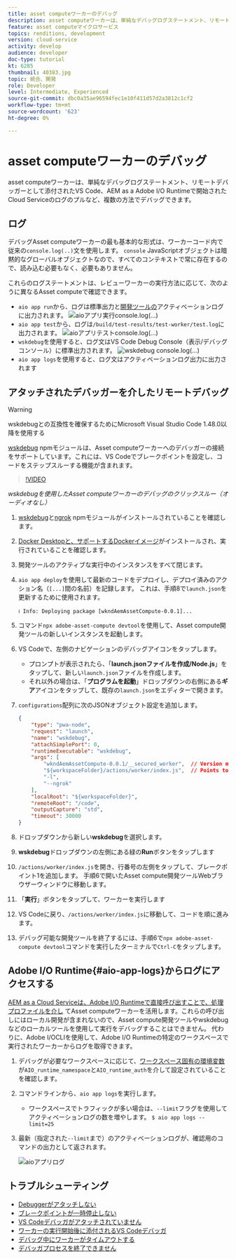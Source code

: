 ```yaml
---
title: asset computeワーカーのデバッグ
description: asset computeワーカーは、単純なデバッグログステートメント、リモートデバッガーとして添付されたVS Code、AEM as a Adobe I/O Runtimeで開始されたCloud Serviceのログのプルなど、複数の方法でデバッグできます。
feature: asset computeマイクロサービス
topics: renditions, development
version: cloud-service
activity: develop
audience: developer
doc-type: tutorial
kt: 6285
thumbnail: 40383.jpg
topic: 統合、開発
role: Developer
level: Intermediate, Experienced
source-git-commit: dbc0a35ae96594fec1e10f411d57d2a3812c1cf2
workflow-type: tm+mt
source-wordcount: '623'
ht-degree: 0%

---
```



# asset computeワーカーのデバッグ

asset computeワーカーは、単純なデバッグログステートメント、リモートデバッガーとして添付されたVS Code、AEM as a Adobe I/O Runtimeで開始されたCloud Serviceのログのプルなど、複数の方法でデバッグできます。

## ログ

デバッグAsset computeワーカーの最も基本的な形式は、ワーカーコード内で従来の`console.log(..)`文を使用します。 `console` JavaScriptオブジェクトは暗黙的なグローバルオブジェクトなので、すべてのコンテキストで常に存在するので、読み込む必要もなく、必要もありません。

これらのログステートメントは、レビューワーカーの実行方法に応じて、次のように異なるAsset computeで確認できます。

+ `aio app run`から、ログは標準出力と[開発ツールの](../develop/development-tool.md)アクティベーションログに出力されます。
   ![aioアプリ実行console.log(...)](./assets/debug/console-log__aio-app-run.png)
+ `aio app test`から、ログは`/build/test-results/test-worker/test.log`に出力されます。
   ![aioアプリテストconsole.log(...)](./assets/debug/console-log__aio-app-test.png)
+ `wskdebug`を使用すると、ログ文はVS Code Debug Console（表示/デバッグコンソール）に標準出力されます。
   ![wskdebug console.log(...)](./assets/debug/console-log__wskdebug.png)
+ `aio app logs`を使用すると、ログ文はアクティベーションログ出力に出力されます

## アタッチされたデバッガーを介したリモートデバッグ

>[!WARNING]
>
>wskdebugとの互換性を確保するためにMicrosoft Visual Studio Code 1.48.0以降を使用する

[wskdebug](https://www.npmjs.com/package/@openwhisk/wskdebug) npmモジュールは、Asset computeワーカーへのデバッガーの接続をサポートしています。これには、VS Codeでブレークポイントを設定し、コードをステップスルーする機能が含まれます。

>[!VIDEO](https://video.tv.adobe.com/v/40383/?quality=12&learn=on)

_wskdebugを使用したAsset computeワーカーのデバッグのクリックスルー（オーディオなし）_

1. [wskdebug](../set-up/development-environment.md#wskdebug)と[ngrok](../set-up/development-environment.md#ngork) npmモジュールがインストールされていることを確認します。
1. [Docker Desktopと、サポートするDockerイメージ](../set-up/development-environment.md#docker)がインストールされ、実行されていることを確認します。
1. 開発ツールのアクティブな実行中のインスタンスをすべて閉じます。
1. `aio app deploy`を使用して最新のコードをデプロイし、デプロイ済みのアクション名（`[...]`間の名前）を記録します。 これは、手順8で`launch.json`を更新するために使用されます。

   ```
   ℹ Info: Deploying package [wkndAemAssetCompute-0.0.1]...
   ```


1. コマンド`npx adobe-asset-compute devtool`を使用して、Asset compute開発ツールの新しいインスタンスを起動します。
1. VS Codeで、左側のナビゲーションのデバッグアイコンをタップします。
   + プロンプトが表示されたら、「__launch.jsonファイルを作成/Node.js__」をタップして、新しい`launch.json`ファイルを作成します。
   + それ以外の場合は、「__プログラムを起動__」ドロップダウンの右側にある&#x200B;__ギア__&#x200B;アイコンをタップして、既存の`launch.json`をエディターで開きます。
1. `configurations`配列に次のJSONオブジェクト設定を追加します。

   ```json
   {
       "type": "pwa-node",
       "request": "launch",
       "name": "wskdebug",
       "attachSimplePort": 0,
       "runtimeExecutable": "wskdebug",
       "args": [
           "wkndAemAssetCompute-0.0.1/__secured_worker",  // Version must match your Asset Compute worker's version
           "${workspaceFolder}/actions/worker/index.js",  // Points to your worker
           "-l",
           "--ngrok"
       ],
       "localRoot": "${workspaceFolder}",
       "remoteRoot": "/code",
       "outputCapture": "std",
       "timeout": 30000
   }
   ```

1. ドロップダウンから新しい&#x200B;__wskdebug__&#x200B;を選択します。
1. __wskdebug__&#x200B;ドロップダウンの左側にある緑の&#x200B;__Run__&#x200B;ボタンをタップします
1. `/actions/worker/index.js`を開き、行番号の左側をタップして、ブレークポイント1を追加します。 手順6で開いたAsset compute開発ツールWebブラウザーウィンドウに移動します。
1. 「__実行__」ボタンをタップして、ワーカーを実行します
1. VS Codeに戻り、`/actions/worker/index.js`に移動して、コードを順に進みます。
1. デバッグ可能な開発ツールを終了するには、手順6で`npx adobe-asset-compute devtool`コマンドを実行したターミナルで`Ctrl-C`をタップします。

## Adobe I/O Runtime{#aio-app-logs}からログにアクセスする

[AEM as a Cloud Serviceは、Adobe I/O Runtimeで直接呼び出すことで、処理プロファイルを介し](../deploy/processing-profiles.md) てAsset computeワーカーを活用します。これらの呼び出しにはローカル開発が含まれないので、Asset compute開発ツールやwskdebugなどのローカルツールを使用して実行をデバッグすることはできません。 代わりに、Adobe I/OCLIを使用して、Adobe I/O Runtimeの特定のワークスペースで実行されたワーカーからログを取得できます。

1. デバッグが必要なワークスペースに応じて、[ワークスペース固有の環境変数](../deploy/runtime.md)が`AIO_runtime_namespace`と`AIO_runtime_auth`を介して設定されていることを確認します。
1. コマンドラインから、`aio app logs`を実行します。
   + ワークスペースでトラフィックが多い場合は、`--limit`フラグを使用してアクティベーションログの数を増やします。
      `$ aio app logs --limit=25`
1. 最新（指定された`--limit`まで）のアクティベーションログが、確認用のコマンドの出力として返されます。

   ![aioアプリログ](./assets/debug/aio-app-logs.png)

## トラブルシューティング

+ [Debuggerがアタッチしない](../troubleshooting.md#debugger-does-not-attach)
+ [ブレークポイントが一時停止しない](../troubleshooting.md#breakpoints-no-pausing)
+ [VS Codeデバッガがアタッチされていません](../troubleshooting.md#vs-code-debugger-not-attached)
+ [ワーカーの実行開始後に添付されるVS Codeデバッガ](../troubleshooting.md#vs-code-debugger-attached-after-worker-execution-began)
+ [デバッグ中にワーカーがタイムアウトする](../troubleshooting.md#worker-times-out-while-debugging)
+ [デバッガプロセスを終了できません](../troubleshooting.md#cannot-terminate-debugger-process)
